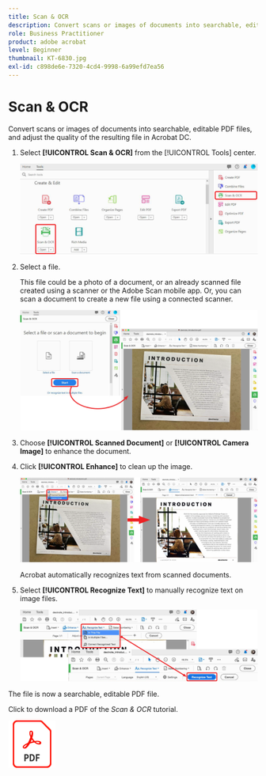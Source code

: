 ```yaml
---
title: Scan & OCR
description: Convert scans or images of documents into searchable, editable PDF files, and adjust the quality of the resulting file
role: Business Practitioner
product: adobe acrobat
level: Beginner
thumbnail: KT-6830.jpg
exl-id: c898de6e-7320-4cd4-9998-6a99efd7ea56
---
```

# Scan & OCR

Convert scans or images of documents into searchable, editable PDF files, and adjust the quality of the resulting file in Acrobat DC.

1. Select **[!UICONTROL Scan & OCR]** from the [!UICONTROL Tools] center.

    ![Scan Step 1](../assets/Scan_1.png)

1. Select a file. 
    
    This file could be a photo of a document, or an already scanned file created using a scanner or the Adobe Scan mobile app. Or, you can scan a document to create a new file using a connected scanner.

    ![Scan Step 2](../assets/Scan_2.png)

1. Choose **[!UICONTROL Scanned Document]** or **[!UICONTROL Camera Image]** to enhance the document. 

1. Click **[!UICONTROL Enhance]** to clean up the image.

    ![Scan Step 3](../assets/Scan_3.png)

    Acrobat automatically recognizes text from scanned documents. 

1. Select **[!UICONTROL Recognize Text]** to manually recognize text on image files.

    ![Scan Step 4](../assets/Scan_4.png)

The file is now a searchable, editable PDF file.

Click to download a PDF of the *Scan & OCR* tutorial.    

[![Download Scan & OCR tutorial](../assets/acrobat_PDF_96.png)](../assets/AcrobatDCScan.pdf)
